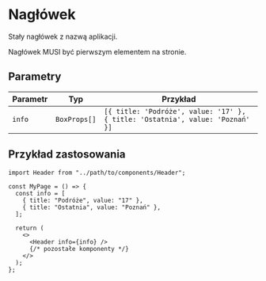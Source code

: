 # Nagłówek

Stały nagłówek z nazwą aplikacji.

Nagłówek MUSI być pierwszym elementem na stronie.

## Parametry

| Parametr | Typ          | Przykład                                                                      |
| -------- | ------------ | ----------------------------------------------------------------------------- |
| `info`   | `BoxProps[]` | `[{ title: 'Podróże', value: '17' }, { title: 'Ostatnia', value: 'Poznań' }]` |

## Przykład zastosowania

```tsx
import Header from "../path/to/components/Header";

const MyPage = () => {
  const info = [
    { title: "Podróże", value: "17" },
    { title: "Ostatnia", value: "Poznań" },
  ];

  return (
    <>
      <Header info={info} />
      {/* pozostałe komponenty */}
    </>
  );
};
```
